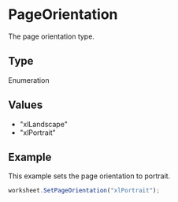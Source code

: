 # PageOrientation

The page orientation type.

## Type

Enumeration

## Values

- "xlLandscape"
- "xlPortrait"


## Example

This example sets the page orientation to portrait.

```javascript editor-xlsx
worksheet.SetPageOrientation("xlPortrait");
```
